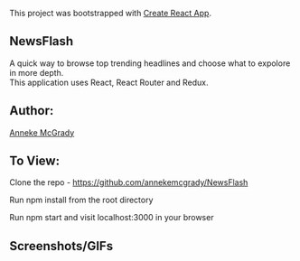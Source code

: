 This project was bootstrapped with [Create React App](https://github.com/facebook/create-react-app).

## NewsFlash

A quick way to browse top trending headlines and choose what to expolore in more depth.  
This application uses React, React Router and Redux.

## Author:
[Anneke McGrady](https://github.com/annekemcgrady)

## To View:
Clone the repo - https://github.com/annekemcgrady/NewsFlash

Run npm install from the root directory

Run npm start and visit localhost:3000 in your browser

## Screenshots/GIFs
![]()
